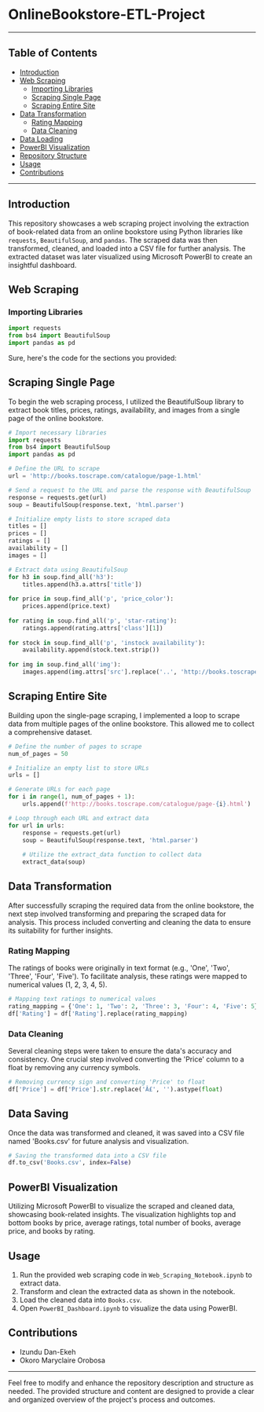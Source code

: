 # OnlineBookstore-ETL-Project

---

## Table of Contents
- [Introduction](#introduction)
- [Web Scraping](#web-scraping)
  - [Importing Libraries](#importing-libraries)
  - [Scraping Single Page](#scraping-single-page)
  - [Scraping Entire Site](#scraping-entire-site)
- [Data Transformation](#data-transformation)
  - [Rating Mapping](#rating-mapping)
  - [Data Cleaning](#data-cleaning)
- [Data Loading](#data-loading)
- [PowerBI Visualization](#powerbi-visualization)
- [Repository Structure](#repository-structure)
- [Usage](#usage)
- [Contributions](#contributions)

---
 
## Introduction
This repository showcases a web scraping project involving the extraction of book-related data from an online bookstore using Python libraries like `requests`, `BeautifulSoup`, and `pandas`. The scraped data was then transformed, cleaned, and loaded into a CSV file for further analysis. The extracted dataset was later visualized using Microsoft PowerBI to create an insightful dashboard.

## Web Scraping
### Importing Libraries
```python
import requests
from bs4 import BeautifulSoup
import pandas as pd
```

Sure, here's the code for the sections you provided:

## Scraping Single Page
To begin the web scraping process, I utilized the BeautifulSoup library to extract book titles, prices, ratings, availability, and images from a single page of the online bookstore.

```python
# Import necessary libraries
import requests
from bs4 import BeautifulSoup
import pandas as pd

# Define the URL to scrape
url = 'http://books.toscrape.com/catalogue/page-1.html'

# Send a request to the URL and parse the response with BeautifulSoup
response = requests.get(url)
soup = BeautifulSoup(response.text, 'html.parser')

# Initialize empty lists to store scraped data
titles = []
prices = []
ratings = []
availability = []
images = []

# Extract data using BeautifulSoup
for h3 in soup.find_all('h3'):
    titles.append(h3.a.attrs['title'])
    
for price in soup.find_all('p', 'price_color'):
    prices.append(price.text)
    
for rating in soup.find_all('p', 'star-rating'):
    ratings.append(rating.attrs['class'][1])
    
for stock in soup.find_all('p', 'instock availability'):
    availability.append(stock.text.strip())
    
for img in soup.find_all('img'):
    images.append(img.attrs['src'].replace('..', 'http://books.toscrape.com'))
```

## Scraping Entire Site
Building upon the single-page scraping, I implemented a loop to scrape data from multiple pages of the online bookstore. This allowed me to collect a comprehensive dataset.

```python
# Define the number of pages to scrape
num_of_pages = 50

# Initialize an empty list to store URLs
urls = []

# Generate URLs for each page
for i in range(1, num_of_pages + 1):
    urls.append(f'http://books.toscrape.com/catalogue/page-{i}.html')

# Loop through each URL and extract data
for url in urls:
    response = requests.get(url)
    soup = BeautifulSoup(response.text, 'html.parser')
    
    # Utilize the extract_data function to collect data
    extract_data(soup)
```

## Data Transformation
After successfully scraping the required data from the online bookstore, the next step involved transforming and preparing the scraped data for analysis. This process included converting and cleaning the data to ensure its suitability for further insights.

### Rating Mapping
The ratings of books were originally in text format (e.g., 'One', 'Two', 'Three', 'Four', 'Five'). To facilitate analysis, these ratings were mapped to numerical values (1, 2, 3, 4, 5).

```python
# Mapping text ratings to numerical values
rating_mapping = {'One': 1, 'Two': 2, 'Three': 3, 'Four': 4, 'Five': 5}
df['Rating'] = df['Rating'].replace(rating_mapping)
```

### Data Cleaning
Several cleaning steps were taken to ensure the data's accuracy and consistency. One crucial step involved converting the 'Price' column to a float by removing any currency symbols.

```python
# Removing currency sign and converting 'Price' to float
df['Price'] = df['Price'].str.replace('Â£', '').astype(float)
```

## Data Saving
Once the data was transformed and cleaned, it was saved into a CSV file named 'Books.csv' for future analysis and visualization.

```python
# Saving the transformed data into a CSV file
df.to_csv('Books.csv', index=False)
```

## PowerBI Visualization
Utilizing Microsoft PowerBI to visualize the scraped and cleaned data, showcasing book-related insights. The visualization highlights top and bottom books by price, average ratings, total number of books, average price, and books by rating.


## Usage
1. Run the provided web scraping code in `Web_Scraping_Notebook.ipynb` to extract data.
2. Transform and clean the extracted data as shown in the notebook.
3. Load the cleaned data into `Books.csv`.
4. Open `PowerBI_Dashboard.ipynb` to visualize the data using PowerBI.

## Contributions
- Izundu Dan-Ekeh
- Okoro Maryclaire Orobosa



---

Feel free to modify and enhance the repository description and structure as needed. The provided structure and content are designed to provide a clear and organized overview of the project's process and outcomes.
